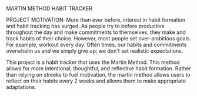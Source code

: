 MARTIN METHOD HABIT TRACKER

PROJECT MOTIVATION:
More than ever before, interest in habit formation and habit tracking has surged. As people try to before productive throughout the day and make commitments to themselves, they make and track habits of their choice. However, most people set over-ambitious goals. For example, workout every day. Often times, our habits and commitments overwhelm us and we simply give up; we don't set realistic expectations. 

This project is a habit tracker that uses the Martin Method. This method allows for more intentional, thoughtful, and reflective habit formation. Rather than relying on streeks to fuel motivation, the martin method allows users to reflect on their habits every 2 weeks and allows them to make appropriate adaptations. 